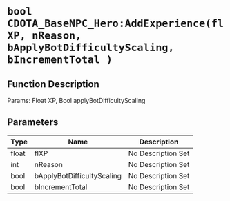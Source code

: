# `bool CDOTA_BaseNPC_Hero:AddExperience(flXP, nReason, bApplyBotDifficultyScaling, bIncrementTotal )`
## Function Description
Params: Float XP, Bool applyBotDifficultyScaling
## Parameters
Type|Name|Description
--|--|--
float|flXP|No Description Set
int|nReason|No Description Set
bool|bApplyBotDifficultyScaling|No Description Set
bool|bIncrementTotal|No Description Set
